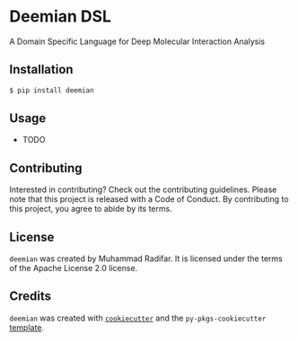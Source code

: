 # Deemian DSL

A Domain Specific Language for Deep Molecular Interaction Analysis

## Installation

```bash
$ pip install deemian
```

## Usage

- TODO

## Contributing

Interested in contributing? Check out the contributing guidelines. Please note that this project is released with a Code of Conduct. By contributing to this project, you agree to abide by its terms.

## License

`deemian` was created by Muhammad Radifar. It is licensed under the terms of the Apache License 2.0 license.

## Credits

`deemian` was created with [`cookiecutter`](https://cookiecutter.readthedocs.io/en/latest/) and the `py-pkgs-cookiecutter` [template](https://github.com/py-pkgs/py-pkgs-cookiecutter).
